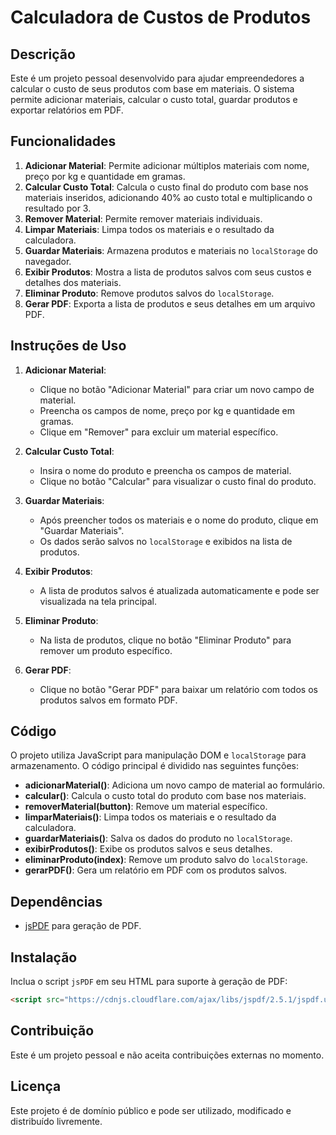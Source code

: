 
# Calculadora de Custos de Produtos

## Descrição

Este é um projeto pessoal desenvolvido para ajudar empreendedores a calcular o custo de seus produtos com base em materiais. O sistema permite adicionar materiais, calcular o custo total, guardar produtos e exportar relatórios em PDF.

## Funcionalidades

1. **Adicionar Material**: Permite adicionar múltiplos materiais com nome, preço por kg e quantidade em gramas.
2. **Calcular Custo Total**: Calcula o custo final do produto com base nos materiais inseridos, adicionando 40% ao custo total e multiplicando o resultado por 3.
3. **Remover Material**: Permite remover materiais individuais.
4. **Limpar Materiais**: Limpa todos os materiais e o resultado da calculadora.
5. **Guardar Materiais**: Armazena produtos e materiais no `localStorage` do navegador.
6. **Exibir Produtos**: Mostra a lista de produtos salvos com seus custos e detalhes dos materiais.
7. **Eliminar Produto**: Remove produtos salvos do `localStorage`.
8. **Gerar PDF**: Exporta a lista de produtos e seus detalhes em um arquivo PDF.

## Instruções de Uso

1. **Adicionar Material**:
   - Clique no botão "Adicionar Material" para criar um novo campo de material.
   - Preencha os campos de nome, preço por kg e quantidade em gramas.
   - Clique em "Remover" para excluir um material específico.

2. **Calcular Custo Total**:
   - Insira o nome do produto e preencha os campos de material.
   - Clique no botão "Calcular" para visualizar o custo final do produto.

3. **Guardar Materiais**:
   - Após preencher todos os materiais e o nome do produto, clique em "Guardar Materiais".
   - Os dados serão salvos no `localStorage` e exibidos na lista de produtos.

4. **Exibir Produtos**:
   - A lista de produtos salvos é atualizada automaticamente e pode ser visualizada na tela principal.

5. **Eliminar Produto**:
   - Na lista de produtos, clique no botão "Eliminar Produto" para remover um produto específico.

6. **Gerar PDF**:
   - Clique no botão "Gerar PDF" para baixar um relatório com todos os produtos salvos em formato PDF.

## Código

O projeto utiliza JavaScript para manipulação DOM e `localStorage` para armazenamento. O código principal é dividido nas seguintes funções:

- **adicionarMaterial()**: Adiciona um novo campo de material ao formulário.
- **calcular()**: Calcula o custo total do produto com base nos materiais.
- **removerMaterial(button)**: Remove um material específico.
- **limparMateriais()**: Limpa todos os materiais e o resultado da calculadora.
- **guardarMateriais()**: Salva os dados do produto no `localStorage`.
- **exibirProdutos()**: Exibe os produtos salvos e seus detalhes.
- **eliminarProduto(index)**: Remove um produto salvo do `localStorage`.
- **gerarPDF()**: Gera um relatório em PDF com os produtos salvos.

## Dependências

- [jsPDF](https://github.com/eKoopmans/html2pdf) para geração de PDF.

## Instalação

Inclua o script `jsPDF` em seu HTML para suporte à geração de PDF:

```html
<script src="https://cdnjs.cloudflare.com/ajax/libs/jspdf/2.5.1/jspdf.umd.min.js"></script>
```

## Contribuição

Este é um projeto pessoal e não aceita contribuições externas no momento.

## Licença

Este projeto é de domínio público e pode ser utilizado, modificado e distribuído livremente.

